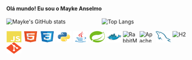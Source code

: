 #### Olá mundo! Eu sou o Mayke Anselmo

<div style="display: flex; justify-content: space-between;">
  <div style="flex: 1;">
    <img src="https://github-readme-stats.vercel.app/api?username=maykeanselmo&show_icons=true&theme=dark" alt="Mayke's GitHub stats">
  </div>
  <div style="flex: 1;">
    <img src="https://github-readme-stats.vercel.app/api/top-langs/?username=maykeanselmo&layout=compact&theme=dark" alt="Top Langs">
  </div>
</div>

<div style="display: inline_block"><br>
  <!-- Seus ícones de linguagens aqui -->
<div>
  <img align="center" alt="Mayke-Js" height="30" width="40" src="https://raw.githubusercontent.com/devicons/devicon/master/icons/javascript/javascript-plain.svg">
  <img align="center" alt="Mayke-HTML" height="30" width="40" src="https://raw.githubusercontent.com/devicons/devicon/master/icons/html5/html5-original.svg" style="display: inline-block;">
  <img align="center" alt="Mayke-CSS" height="30" width="40" src="https://raw.githubusercontent.com/devicons/devicon/master/icons/css3/css3-original.svg" style="display: inline-block;">
  <img align="center" alt="Mayke-Python" height="30" width="40" src="https://raw.githubusercontent.com/devicons/devicon/master/icons/python/python-original.svg" style="display: inline-block;">
  <img align="center" alt="Mayke-Java" height="30" width="40" src="https://raw.githubusercontent.com/devicons/devicon/master/icons/java/java-original.svg" style="display: inline-block;">
  <img align="center" alt="Mayke-SpringBoot" height="30" width="40" src="https://raw.githubusercontent.com/devicons/devicon/master/icons/spring/spring-original.svg" style="display: inline-block;">
  
  <img align="center" alt="Docker" height="30" width="40" src="https://raw.githubusercontent.com/devicons/devicon/master/icons/docker/docker-original.svg" style="display: inline-block;">
  <img align="center" alt="RabbitMQ" height="30" width="40" src="https://www.vectorlogo.zone/logos/rabbitmq/rabbitmq-icon.svg" style="display: inline-block;">
  <img align="center" alt="Apache Kafka" height="30" width="40" src="https://www.vectorlogo.zone/logos/apache_kafka/apache_kafka-icon.svg" style="display: inline-block;">
  <img align="center" alt="MySQL" height="30" width="40" src="https://raw.githubusercontent.com/devicons/devicon/master/icons/mysql/mysql-original.svg" style="display: inline-block;">
  <img align="center" alt="H2" height="30" width="40" src="https://www.h2database.com/html/images/h2-logo-2.png" style="display: inline-block;">
  <img align="center" alt="Git" height="30" width="40" src="https://raw.githubusercontent.com/devicons/devicon/master/icons/git/git-original.svg" style="display: inline-block;">
    
</div>

</div>

  <!-- Seus ícones de re




<!--
**maykeanselmo/maykeanselmo** is a ✨ _special_ ✨ repository because its `README.md` (this file) appears on your GitHub profile.

Here are some ideas to get you started:

- 🔭 I’m currently working on ...
- 🌱 I’m currently learning ...
- 👯 I’m looking to collaborate on ...
- 🤔 I’m looking for help with ...
- 💬 Ask me about ...
- 📫 How to reach me: ...
- 😄 Pronouns: ...
- ⚡ Fun fact: ...
-->

